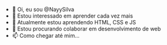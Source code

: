 - 👋 Oi, eu sou @NayySilva
- 👀 Estou interessado em aprender cada vez mais
- 🌱 Atualmente estou aprendendo HTML, CSS e JS
- 💞️ Estou procurando colaborar em desenvolvimento de web
- 📫 Como chegar até mim...


<!---
NayySilva/NayySilva is a ✨ special ✨ repository because its `README.md` (this file) appears on your GitHub profile.
You can click the Preview link to take a look at your changes.
--->
